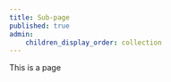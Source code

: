 ```yaml
---
title: Sub-page
published: true
admin:
    children_display_order: collection
---
```


<p>This is a page</p>